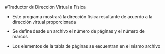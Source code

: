 #Traductor de Dirección Virtual a Física
- Este programa mostrará la dirección física resultante de acuerdo a la dirección virtual proporcionada

- Se define desde un archivo el número de páginas y el número de marcos
- Los elementos de la tabla de páginas se encuentran en el mismo archivo
